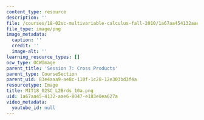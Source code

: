 ```yaml
---
content_type: resource
description: ''
file: /courses/18-02sc-multivariable-calculus-fall-2010/1a67aa454132aae68047e183e0ea627a_MIT18_02SC_L2Brds_10a.png
file_type: image/png
image_metadata:
  caption: ''
  credit: ''
  image-alt: ''
learning_resource_types: []
ocw_type: OCWImage
parent_title: 'Session 7: Cross Products'
parent_type: CourseSection
parent_uid: 83e4aaa9-ae8c-110f-1c28-12e303bd3f4a
resourcetype: Image
title: MIT18_02SC_L2Brds_10a.png
uid: 1a67aa45-4132-aae6-8047-e183e0ea627a
video_metadata:
  youtube_id: null
---
```

